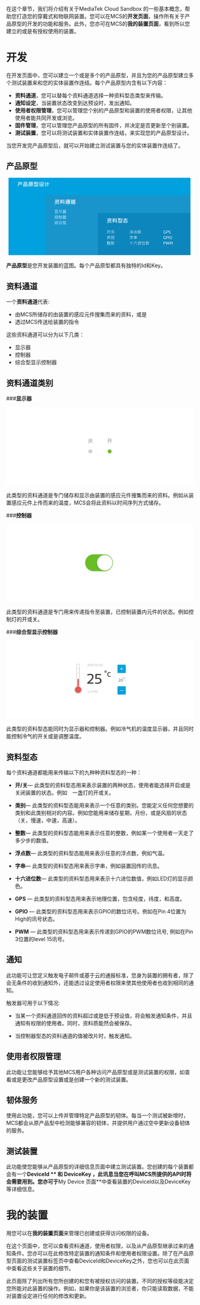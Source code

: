 在这个章节，我们将介绍有关于MediaTek Cloud Sandbox 的一些基本概念，帮助您打造您的穿戴式和物联网装置。您可以在MCS的**开发页面**，操作所有关于产品原型的开发的功能和服务。此外，您亦可在MCS的**我的装置页面**，看到所以您建立的或是有授权使用的装置。

# **开发**

在开发页面中，您可以建立一个或是多个的产品原型，并且为您的产品原型建立多个测试装置来和您的实体装置作连结。每个产品原型内含有以下内容：


- **资料通道**，您可以替每个资料通道选择一种资料型态类型来传输。
- **通知设定**，当装置状态改变到达预设时，发出通知。
- **使用者权限管理**，您可以管理您个别的产品原型和装置的使用者权限，让其他使用者能共同开发或浏览。
- **固件管理**，您可以管理您产品原型的所有固件，并决定是否更新至个别装置。
- **测试装置**，您可以将测试装置和实体装置作连结，来实现您的产品原型设计。

当您开发完产品原型后，就可以开始建立测试装置与您的实体装置作连结了。

## **产品原型**


![](../images/key_concept/img_key_concepts_01.png)

**产品原型**是您开发装置的蓝图。每个产品原型都具有独特的Id和Key。

## **资料通道**

一个**资料通道**代表:
- 由MCS所储存的由装置的感应元件搜集而来的资料，或是
- 透过MCS传送给装置的指令

这些资料通道可以分为以下几类：
- 显示器
- 控制器
- 综合型显示控制器

## **资料通道类别**

###**显示器**

![](../images/key_concept/img_key_concepts_dc_01.png)

此类型的资料通道是专门储存和显示由装置的感应元件搜集而来的资料。例如从装置感应元件上传而来的温度，MCS会将此资料以时间序列方式储存。


###**控制器**

![](../images/key_concept/img_key_concepts_dc_02.png)

此类型的资料通道是专门用来传递指令至装置，已控制装置内元件的状态。例如控制灯的开或关。


###**综合型显示控制器**

![](../images/key_concept/img_key_concepts_dc_03.png)

此类型的资料型态能同时为显示器和控制器。例如冷气机的温度显示器，并且同时能控制冷气的开关或是调整温度。


## **资料型态**




每个资料通道都能用来传输以下的九种种资料型态的一种：

- **开/关**— 此类型的资料型态用来表示装置的两种状态，使用者能选择开启或是关闭装置的状态。例如　一盏灯的开或关。

- **类别**— 此类型的资料型态能用来表示一个任意的类别。您能定义任何您想要的类别和此类别相对的内容。例如您能用来储存星期，月份，或是风扇的状态（关，慢速，中速，高速）。

- **整数**— 此类型的资料型态能用来表示任意的整数，例如某一个使用者一天走了多少步的数值。

- **浮点数**— 此类型的资料型态能用来表示任意的浮点数，例如气温。

- **字串**— 此类型的资料型态用来表示字串，例如装置回传的讯息。

- **十六进位数**— 此类型的资料型态用来表示十六进位数值，例如LED灯的显示颜色。

- **GPS** — 此类型的资料型态用来表示地理位置，包含经度，纬度，和高度。

- **GPIO** — 此类型的资料型态用来表示GPIO的数位讯号。例如在Pin 4位置为High的讯号状态。

- **PWM** — 此类型的资料型态用来表示传递到GPIO的PWM数位讯号, 例如在Pin 3位置的level 15讯号。


## **通知**




此功能可让您定义触发电子邮件或基于云的通报标准，您身为装置的拥有者，除了会无条件的收到通知外，还能透过设定使用者权限来使其他使用者也收到相同的通知。

触发器可用于以下情况:

- 当某一个资料通道回传的资料超过或是低于预设值，将会触发通知条件，并且通知有权限的使用者。同时，资料质能然会被保存。

- 当控制器型态的资料通道的值被改片时，触发通知。


## **使用者权限管理**

此功能让您能够给予其他MCS用户各种访问产品原型或是测试装置的权限，如查看或是更改产品原型设置或是创建一个新的测试装置。


## **韧体服务**

使用此功能，您可以上传并管理特定产品原型的韧体。每当一个测试被新增时，MCS都会从原产品型中检测能够兼容的韧体，并提供用户通过空中更新设备韧体的服务。

## **测试装置**

此功能使您能够从产品原型的详细信息页面中建立测试装置。您创建的每个装置都会有一个**DeviceId ** 和 **DeviceKey** ，此讯息当您在呼叫MCS所提供的API时将会需要用到。您亦可于**My Device 页面**中查看装置的DeviceId以及DeviceKey等详细信息。


# **我的装置**

用您可以在**我的装置页面**来管理已创建或获得访问权限的设备。

在这个页面中，您可以查看资料通道，使用者权限，以及从产品原型继承过来的通知条件。您亦可以在此修改特定装置的通知条件和使用者权限设置。除了在产品原型页面的测试装置标签页中查看DeviceId和DeviceKey之外，您也可以在此页面中查看这些关于装置的细节。

此页面除了列出所有您所创建的和您有被授权访问的装置。不同的授权等级能决定您所能对此装置的操作。例如，如果你是该装置的浏览者，你只能读取数据，不能对装置设定进行任何的修改和更新。

